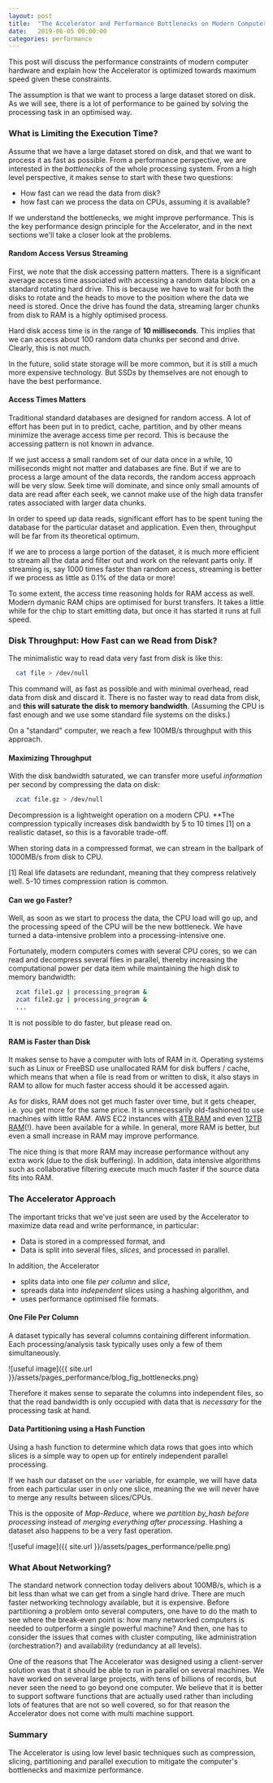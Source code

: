 ```yaml
---
layout: post
title:  "The Accelerator and Performance Bottlenecks on Modern Computers"
date:   2019-06-05 00:00:00
categories: performance
---
```



This post will discuss the performance constraints of modern computer
hardware and explain how the Accelerator is optimized towards maximum
speed given these constraints.

The assumption is that we want to process a large dataset stored on
disk.  As we will see, there is a lot of performance to be gained by
solving the processing task in an optimised way.





### What is Limiting the Execution Time?

Assume that we have a large dataset stored on disk, and that we want
to process it as fast as possible.  From a performance perspective, we
are interested in the _bottlenecks_ of the whole processing system.
From a high level perspective, it makes sense to start with these two
questions:

 - How fast can we read the data from disk?
 - how fast can we process the data on CPUs, assuming it is available?

If we understand the bottlenecks, we might improve performance.  This
is the key performance design principle for the Accelerator, and in
the next sections we'll take a closer look at the problems.



#### Random Access Versus Streaming

First, we note that the disk accessing pattern matters.  There is a
significant average access time associated with accessing a random
data block on a standard rotating hard drive.  This is because we have
to wait for both the disks to rotate and the heads to move to the
position where the data we need is stored.  Once the drive has found
the data, streaming larger chunks from disk to RAM is a highly
optimised process.

Hard disk access time is in the range of **10 milliseconds**.  This
implies that we can access about 100 random data chunks per second and
drive.  Clearly, this is not much.

In the future, solid state storage will be more common, but it is
still a much more expensive technology.  But SSDs by themselves are
not enough to have the best performance.



#### Access Times Matters

Traditional standard databases are designed for random access.  A lot
of effort has been put in to predict, cache, partition, and by other
means minimize the average access time per record.  This is because
the accessing pattern is not known in advance.

If we just access a small random set of our data once in a while, 10
milliseconds might not matter and databases are fine.  But if we are
to process a large amount of the data records, the random access
approach will be very slow.  Seek time will dominate, and since only
small amounts of data are read after each seek, we cannot make use of
the high data transfer rates associated with larger data chunks.

In order to speed up data reads, significant effort has to be spent
tuning the database for the particular dataset and application.  Even
then, throughput will be far from its theoretical optimum.

<!--- We believe that it is better to work on the actual problem than
to spend time and resources tuning particular software systems.  -->

If we are to process a large portion of the dataset, it is much more
efficient to stream all the data and filter out and work on the
relevant parts only.  If streaming is, say 1000 times faster than
random access, streaming is better if we process as little as 0.1% of
the data or more!

To some extent, the access time reasoning holds for RAM access as
well.  Modern dymanic RAM chips are optimised for burst transfers.  It
takes a little while for the chip to start emitting data, but once it
has started it runs at full speed.




### Disk Throughput:  How Fast can we Read from Disk?

The minimalistic way to read data very fast from disk is like this:
```bash
  cat file > /dev/null
```

This command will, as fast as possible and with minimal overhead, read
data from disk and discard it.  There is no faster way to read data
from disk, and **this will saturate the disk to memory bandwidth**.
(Assuming the CPU is fast enough and we use some standard file systems
on the disks.)

On a "standard" computer, we reach a few 100MB/s throughput with this
approach.



#### Maximizing Throughput

With the disk bandwidth saturated, we can transfer more useful
_information_ per second by compressing the data on disk:
```bash
  zcat file.gz > /dev/null
```

Decompression is a lightweight operation on a modern CPU.  **The
compression typically increases disk bandwidth by 5 to 10 times [1] on a
realistic dataset, so this is a favorable trade-off.

When storing data in a compressed format, we can stream in the
ballpark of 1000MB/s from disk to CPU.

[1] Real life datasets are redundant, meaning that they compress
relatively well.  5-10 times compression ration is common.



#### Can we go Faster?

Well, as soon as we start to process the data, the CPU load will go
up, and the processing speed of the CPU will be the new bottleneck.
We have turned a data-intensive problem into a processing-intensive
one.

Fortunately, modern computers comes with several CPU
cores, so we can read and decompress several files in parallel,
thereby increasing the computational power per data item while
maintaining the high disk to memory bandwidth:

```bash
  zcat file1.gz | processing_program &
  zcat file2.gz | processing_program &
  ...
```

It is not possible to do faster, but please read on.



#### RAM is Faster than Disk

It makes sense to have a computer with lots of RAM in it.  Operating
systems such as Linux or FreeBSD use unallocated RAM for disk buffers
/ cache, which means that when a file is read from or written to disk,
it also stays in RAM to allow for much faster access should it be
accessed again.

As for disks, RAM does not get much faster over time, but it gets
cheaper, i.e. you get more for the same price.  It is unnecessarily
old-fashioned to use machines with little RAM.  AWS EC2 instances with
[4TB
RAM](https://aws.amazon.com/blogs/aws/now-available-ec2-instances-with-4-tb-of-memory/)
and even [12TB
RAM](https://aws.amazon.com/blogs/aws/now-available-amazon-ec2-high-memory-instances-with-6-9-and-12-tb-of-memory-perfect-for-sap-hana/)(!).
have been available for a while.  In general, more RAM is better, but
even a small increase in RAM may improve performance.

The nice thing is that more RAM may increase performance without any
extra work (due to the disk buffering).  In addition, data intensive
algorithms such as collaborative filtering execute much much faster if
the source data fits into RAM.





### The Accelerator Approach

The important tricks that we've just seen are used by the Accelerator to
maximize data read and write performance, in particular:

  - Data is stored in a compressed format, and
  - Data is split into several files, _slices_, and processed in
    parallel.

In addition, the Accelerator

  - splits data into one file _per column_ and _slice_,
  - spreads data into _independent_ slices using a hashing algorithm, and
  - uses performance optimised file formats.


#### One File Per Column

A dataset typically has several columns containing different
information.  Each processing/analysis task typically uses only a few
of them simultaneously.

![useful image]({{ site.url }}/assets/pages_performance/blog_fig_bottlenecks.png)

Therefore it makes sense to separate the columns into independent
files, so that the read bandwidth is only occupied with data that is
_necessary_ for the processing task at hand.



#### Data Partitioning using a Hash Function

Using a hash function to determine which data rows that goes into
which slices is a simple way to open up for entirely independent
parallel processing.

If we hash our dataset on the `user` variable, for example, we will
have data from each particular user in only one slice, meaning the we
will never have to merge any results between slices/CPUs.

This is the opposite of _Map-Reduce_, where we _partition by_hash
before processing_ instead of _merging everything after processing_.
Hashing a dataset also happens to be a very fast operation.

![useful image]({{ site.url }}/assets/pages_performance/pelle.png)


### What About Networking?

The standard network connection today delivers about 100MB/s, which is
a bit less than what we can get from a single hard drive.  There are
much faster networking technology available, but it is expensive.
Before partitioning a problem onto several computers, one have to do
the math to see where the break-even point is: how many networked
computers is needed to outperform a single powerful machine?  And then,
one has to consider the issues that comes with cluster computing, like
administration (orchestration?) and availability (redundancy at all
levels).

One of the reasons that The Accelerator was designed using a
client-server solution was that it should be able to run in parallel
on several machines.  We have worked on several large projects, with
tens of billions of records, but never seen the need to go beyond one
computer.  We believe that it is better to support software functions
that are actually used rather than including lots of features that are
not so well covered, so for that reason the Accelerator does not come
with multi machine support.


### Summary

The Accelerator is using low level basic techniques such as
compression, slicing, partitioning and parallel execution to mitigate
the computer's bottlenecks and maximize performance.
